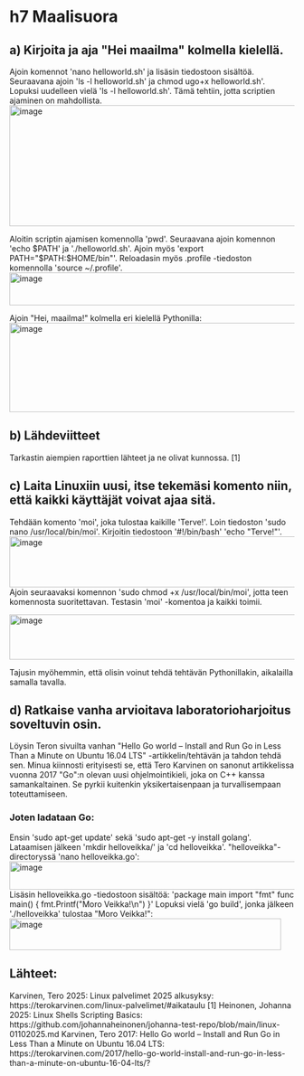 <h1>h7 Maalisuora</h1>

<h2>a) Kirjoita ja aja "Hei maailma" kolmella kielellä.</h2>
Ajoin komennot 'nano helloworld.sh' ja lisäsin tiedostoon sisältöä. Seuraavana ajoin 'ls -l helloworld.sh' ja chmod ugo+x helloworld.sh'. Lopuksi uudelleen vielä 'ls -l helloworld.sh'. Tämä tehtiin, jotta scriptien ajaminen on mahdollista.
<img width="624" height="214" alt="image" src="https://github.com/user-attachments/assets/8280c825-fe37-449c-84a7-bd4797b50d71" />

Aloitin scriptin ajamisen komennolla 'pwd'. Seuraavana ajoin komennon 'echo $PATH' ja './helloworld.sh'.
Ajoin myös 'export PATH="$PATH:$HOME/bin"'. Reloadasin myös .profile -tiedoston komennolla 'source ~/.profile'.
<img width="700" height="58" alt="image" src="https://github.com/user-attachments/assets/4164933f-56f2-4dc3-8cf3-8d173a274f71" />

Ajoin "Hei, maailma!" kolmella eri kielellä Pythonilla:
<img width="648" height="158" alt="image" src="https://github.com/user-attachments/assets/e39e7ec1-8bdf-4f7f-af97-c64e30594a3f" />

<h2>b) Lähdeviitteet</h2>
Tarkastin aiempien raporttien lähteet ja ne olivat kunnossa. [1]

<h2>c) Laita Linuxiin uusi, itse tekemäsi komento niin, että kaikki käyttäjät voivat ajaa sitä.</h2>

Tehdään komento 'moi', joka tulostaa kaikille 'Terve!'.
Loin tiedoston 'sudo nano /usr/local/bin/moi'. Kirjoitin tiedostoon '#!/bin/bash'
'echo "Terve!"'.
<img width="554" height="90" alt="image" src="https://github.com/user-attachments/assets/a4bf2465-6ea5-4022-826c-32bc20210aeb" />
Ajoin seuraavaksi komennon 'sudo chmod +x /usr/local/bin/moi', jotta teen komennosta suoritettavan. Testasin 'moi' -komentoa ja kaikki toimii.

<img width="554" height="80" alt="image" src="https://github.com/user-attachments/assets/6b37ea43-e8df-4f1d-a878-ecae276423d3" />

Tajusin myöhemmin, että olisin voinut tehdä tehtävän Pythonillakin, aikalailla samalla tavalla.
<h2>d) Ratkaise vanha arvioitava laboratorioharjoitus soveltuvin osin.</h2>
Löysin Teron sivuilta vanhan "Hello Go world – Install and Run Go in Less Than a Minute on Ubuntu 16.04 LTS" -artikkelin/tehtävän ja tahdon tehdä sen. Minua kiinnosti erityisesti se, että Tero Karvinen on sanonut artikkelissa vuonna 2017 "Go":n olevan uusi ohjelmointikieli, joka on C++ kanssa samankaltainen. Se pyrkii kuitenkin yksikertaisenpaan ja turvallisempaan toteuttamiseen.
<h3>Joten ladataan Go:</h3>
Ensin 'sudo apt-get update' sekä 'sudo apt-get -y install golang'. Lataamisen jälkeen 'mkdir helloveikka/' ja 'cd helloveikka'. "helloveikka"-directoryssä 'nano helloveikka.go':
<img width="556" height="50" alt="image" src="https://github.com/user-attachments/assets/625481c3-c899-4987-9249-e8cdda8bb801" />
Lisäsin helloveikka.go -tiedostoon sisältöä:
'package main
import "fmt"
func main() {
     fmt.Printf("Moro Veikka!\n")
}'
Lopuksi vielä 'go build', jonka jälkeen './helloveikka' tulostaa "Moro Veikka!":
<img width="480" height="56" alt="image" src="https://github.com/user-attachments/assets/99ce2e41-4e8d-47fa-a1f1-b543e5c43852" />


<h2>Lähteet:</h2>
Karvinen, Tero 2025: Linux palvelimet 2025 alkusyksy: https://terokarvinen.com/linux-palvelimet/#aikataulu [1]
Heinonen, Johanna 2025: Linux Shells Scripting Basics: https://github.com/johannaheinonen/johanna-test-repo/blob/main/linux-01102025.md
Karvinen, Tero 2017: Hello Go world – Install and Run Go in Less Than a Minute on Ubuntu 16.04 LTS: https://terokarvinen.com/2017/hello-go-world-install-and-run-go-in-less-than-a-minute-on-ubuntu-16-04-lts/?


